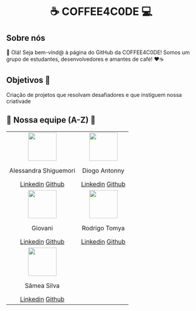 <div align="center"><h1>☕ COFFEE4C0DE 💻</h1></div>

## Sobre nós

👋 Olá! Seja bem-vind@ à página do GitHub da COFFEE4C0DE! Somos um grupo de estudantes, desenvolvedores e amantes de café! ❤️☕

## Objetivos 🎯

Criação de projetos que resolvam desafiadores e que instiguem nossa criativade

## 💪 Nossa equipe (A-Z) 💪

<table align="center">
  <tr>
    <td align="center">
      <img src="-" width="75px">
      <p>Alessandra Shiguemori</p>
      <a href="https://www.linkedin.com/in/alessandra-shiguemori-32368131/">Linkedin</a>
      <a href="https://github.com/foxczie">Github</a>
    </td>
    <td align="center">
      <img src="-" width="75px">
      <p>Diogo Antonny</p>
      <a href="https://www.linkedin.com/in/diogo-antonny/">Linkedin</a>
      <a href="https://github.com/DiogoJP202">Github</a>
    </td>
  </tr>
  <tr>
    <td align="center">
      <img src="-" width="75px">
      <p>Giovani</p>
      <a href="-">Linkedin</a>
      <a href="-">Github</a>
    </td>
    <td align="center">
      <img src="-" width="75px">
      <p>Rodrigo Tomya</p>
      <a href="https://www.linkedin.com/in/rodrigo-tomya-maruyama-7483462ab/">Linkedin</a>
      <a href="https://github.com/DigoTomya">Github</a>
    </td>
  </tr>
  <tr>
    <td align="center">
      <img src="-" width="75px">
      <p>Sâmea Silva</p>
      <a href="https://www.linkedin.com/in/samea-silva/">Linkedin</a>
      <a href="https://github.com/samea-jesus0">Github</a>
    </td>
    <td></td>
  </tr>
</table>

